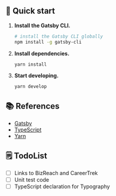## 🚀 Quick start

1.  **Install the Gatsby CLI.**

    ```sh
    # install the Gatsby CLI globally
    npm install -g gatsby-cli
    ```

2. **Install dependencies.**

    ```sh
    yarn install
    ```

3.  **Start developing.**

    ```sh
    yarn develop
    ```

## 📚 References
- [Gatsby](https://www.gatsbyjs.org/tutorial/)
- [TypeScript](https://www.typescriptlang.org/docs/home.html)
- [Yarn](https://yarnpkg.com/en/docs)

## 🗒 TodoList
- [ ] Links to BizReach and CareerTrek
- [ ] Unit test code
- [ ] TypeScript declaration for Typography